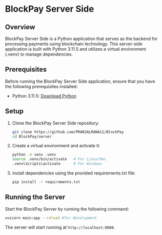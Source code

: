 # BlockPay Server Side

## Overview

BlockPay Server Side is a Python application that serves as the backend for processing payments using blockchain technology. This server-side application is built with Python 3.11.5 and utilizes a virtual environment (.venv) to manage dependencies.

## Prerequisites

Before running the BlockPay Server Side application, ensure that you have the following prerequisites installed:

- Python 3.11.5: [Download Python](https://www.python.org/downloads/release)

## Setup

1. Clone the BlockPay Server Side repository:

   ```bash
   git clone https://github.com/PRANJALRANA11/BlockPay
   cd BlockPay/server
   ```

2. Create a virtual environment and activate it:

   ```bash
   python -m venv .venv
   source .venv/bin/activate   # For Linux/Mac
   .venv\Scripts\activate      # For Windows
   ```

3. Install dependencies using the provided requirements.txt file:

   ```bash
   pip install -r requirements.txt
   ```



## Running the Server

Start the BlockPay Server by running the following command:

```bash
uvicorn main:app --reload #for development 
```

The server will start running at `http://localhost:8000`.



